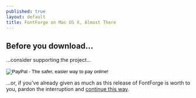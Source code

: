 ```yaml
---
published: true
layout: default
title: FontForge on Mac OS X, Almost There
---
```


## Before you download...

...consider supporting the project...

<form action="https://www.paypal.com/cgi-bin/webscr" method="post" target="_top">
<input type="hidden" name="cmd" value="_s-xclick">
<input type="hidden" name="hosted_button_id" value="YEALFAA9WPBGQ">
<input type="image" src="https://www.paypalobjects.com/en_US/i/btn/btn_donateCC_LG.gif" border="0" name="submit" alt="PayPal - The safer, easier way to pay online!">
<img alt="" border="0" src="https://www.paypalobjects.com/en_US/i/scr/pixel.gif" width="1" height="1">
</form>

...or, if you've already given as much as this release of FontForge is worth to you, pardon the interruption and [continue this way](../mac-dl).

